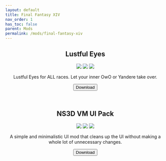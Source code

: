 ```yaml
---
layout: default
title: Final Fantasy XIV
nav_order: 1
has_toc: false
parent: Mods
permalink: /mods/final-fantasy-xiv
---
```


<div class="card">
  <h2 style="text-align:center" class="text-delta">Lustful Eyes</h2>
  <div class="gallery" style="text-align:center">
    <a href="https://heliosphere.app/api/web/package/e1fb17b8d93c41a5b12611d3ef85cb0c/image/5962" target="_blank">
        <img src="https://heliosphere.app/api/web/package/e1fb17b8d93c41a5b12611d3ef85cb0c/image/5962" /></a>
    <a href="https://heliosphere.app/api/web/package/e1fb17b8d93c41a5b12611d3ef85cb0c/image/5966" target="_blank">
        <img src="https://heliosphere.app/api/web/package/e1fb17b8d93c41a5b12611d3ef85cb0c/image/5966" /></a>
    <a href="https://heliosphere.app/api/web/package/e1fb17b8d93c41a5b12611d3ef85cb0c/image/6019" target="_blank">
        <img src="https://heliosphere.app/api/web/package/e1fb17b8d93c41a5b12611d3ef85cb0c/image/6019" /></a>
  </div>
  <div class="container">
    <p style="text-align:center" class="text-delta">Lustful Eyes for ALL races. Let your inner OwO or Yandere take over.</p>
    <p class="text-delta" style="text-align:center"><a href="https://heliosphere.app/mod/w7xhfe6s7h0tbc96279yz1eb1g" target="_blank">
    <button type="button" name="button" class="btn">Download</button></a></p>
  </div>
</div>
<br />
<div class="card">
  <h2 style="text-align:center" class="text-delta">NS3D VM UI Pack</h2>
  <div class="gallery" style="text-align:center">
    <a href="https://heliosphere.app/api/web/package/8e32bd84ffec4a5298f1ce5caf918b7a/image/7660" target="_blank">
        <img src="https://heliosphere.app/api/web/package/8e32bd84ffec4a5298f1ce5caf918b7a/image/7660" /></a>
    <a href="https://heliosphere.app/api/web/package/8e32bd84ffec4a5298f1ce5caf918b7a/image/7661" target="_blank">
        <img src="https://heliosphere.app/api/web/package/8e32bd84ffec4a5298f1ce5caf918b7a/image/7661" /></a>
    <a href="https://heliosphere.app/api/web/package/8e32bd84ffec4a5298f1ce5caf918b7a/image/7662" target="_blank">
        <img src="https://heliosphere.app/api/web/package/8e32bd84ffec4a5298f1ce5caf918b7a/image/7662" /></a>
  </div>
  <div class="container">
    <p style="text-align:center" class="text-delta">A simple and minimalistic UI mod that cleans up the UI without making a whole lot of unnecessary changes.</p>
    <p class="text-delta" style="text-align:center"><a href="https://heliosphere.app/mod/hrsbv17zxh55567hsseaz4cbf8" target="_blank">
    <button type="button" name="button" class="btn">Download</button></a></p>
  </div>
</div>

